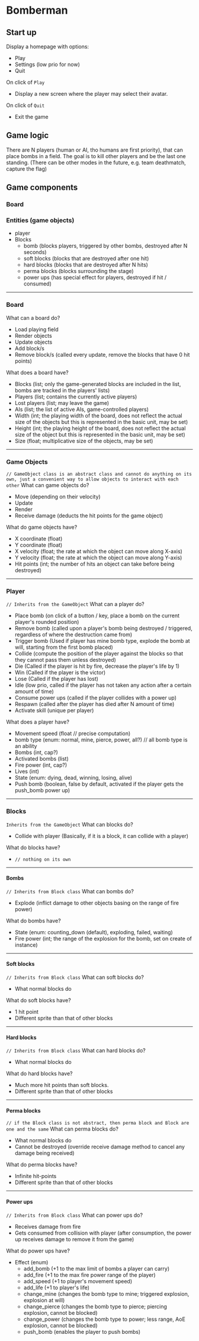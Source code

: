 # Bomberman

## Start up
Display a homepage with options:
- Play
- Settings (low prio for now)
- Quit

On click of `Play`
- Display a new screen where the player may select their avatar.

On click of `Quit`
- Exit the game

## Game logic
There are N players (human or AI, tho humans are first priority), that can place bombs in a field. The goal is to kill other players and be the last one standing. (There can be other modes in the future, e.g. team deathmatch, capture the flag)

## Game components
### Board
### Entities (game objects)
- player
- Blocks
  - bomb (blocks players, triggered by other bombs, destroyed after N seconds)
  - soft blocks (blocks that are destroyed after one hit)
  - hard blocks (blocks that are destroyed after N hits)
  - perma blocks (blocks surrounding the stage)
  - power ups (has special effect for players, destroyed if hit / consumed)

---
### Board
What can a board do?
- Load playing field
- Render objects
- Update objects
- Add block/s
- Remove block/s (called every update, remove the blocks that have 0 hit points)

What does a board have?
- Blocks (list; only the game-generated blocks are included in the list, bombs are tracked in the players' lists)
- Players (list; contains the currently active players)
- Lost players (list; may leave the game)
- AIs (list; the list of active AIs, game-controlled players)
- Width (int; the playing width of the board, does not reflect the actual size of the objects but this is represented in the basic unit, may be set)
- Height (int; the playing height of the board, does not reflect the actual size of the object but this is represented in the basic unit, may be set)
- Size (float; multiplicative size of the objects, may be set)

---
### Game Objects
`// GameObject class is an abstract class and cannot do anything on its own, just a convenient way to allow objects to interact with each other`
What can game objects do?
- Move (depending on their velocity)
- Update
- Render
- Receive damage (deducts the hit points for the game object)

What do game objects have?
- X coordinate (float)
- Y coordinate (float)
- X velocity (float; the rate at which the object can move along X-axis)
- Y velocity (float; the rate at which the object can move along Y-axis)
- Hit points (int; the number of hits an object can take before being destroyed)

---
### Player
`// Inherits from the GameObject`
What can a player do?
- Place bomb (on click of a button /  key, place a bomb on the current player's rounded position)
- Remove bomb (called upon a player's bomb being destroyed / triggered, regardless of where the destruction came from)
- Trigger bomb (Used if player has mine bomb type, explode the bomb at will, starting from the first bomb placed)
- Collide (compute the position of the player against the blocks so that they cannot pass them unless destroyed)
- Die (Called if the player is hit by fire, decrease the player's life by 1)
- Win (Called if the player is the victor)
- Lose (Called if the player has lost)
- Idle (low prio, called if the player has not taken any action after a certain amount of time)
- Consume power ups (called if the player collides with a power up)
- Respawn (called after the player has died after N amount of time)
- Activate skill (unique per player)

What does a player have?
- Movement speed (float // precise computation)
- bomb type (enum: normal, mine, pierce, power, all?) // all bomb type is an ability
- Bombs (int, cap?)
- Activated bombs (list)
- Fire power (int, cap?)
- Lives (int)
- State (enum: dying, dead, winning, losing, alive)
- Push bomb (boolean, false by default, activated if the player gets the push_bomb power up)

---
### Blocks
`Inherits from the GameObject`
What can blocks do?
- Collide with player (Basically, if it is a block, it can collide with a player)

What do blocks have?
- `// nothing on its own`

---
#### Bombs
`// Inherits from Block class`
What can bombs do?
- Explode (inflict damage to other objects basing on the range of fire power)

What do bombs have?
- State (enum: counting_down (default), exploding, failed, waiting)
- Fire power (int; the range of the explosion for the bomb, set on create of instance)

---
#### Soft blocks
`// Inherits from Block class`
What can soft blocks do?
- What normal blocks do

What do soft blocks have?
- 1 hit point
- Different sprite than that of other blocks

---
#### Hard blocks
`// Inherits from Block class`
What can hard blocks do?
- What normal blocks do

What do hard blocks have?
- Much more hit points than soft blocks.
- Different sprite than that of other blocks

---
#### Perma blocks
`// if the Block class is not abstract, then perma block and Block are one and the same`
What can perma blocks do?
- What normal blocks do
- Cannot be destroyed (override receive damage method to cancel any damage being received)

What do perma blocks have?
- Infinite hit-points
- Different sprite than that of other blocks

---
#### Power ups
`// Inherits from Block class`
What can power ups do?
- Receives damage from fire
- Gets consumed from collision with player (after consumption, the power up receives damage to remove it from the game)

What do power ups have?
- Effect (enum)
  - add_bomb (+1 to the max limit of bombs a player can carry)
  - add_fire (+1 to the max fire power range of the player)
  - add_speed (+1 to player's movement speed)
  - add_life (+1 to player's life)
  - change_mine (changes the bomb type to mine; triggered explosion, explosion at will)
  - change_pierce (changes the bomb type to pierce; piercing explosion, cannot be blocked)
  - change_power (changes the bomb type to power; less range, AoE explosion, cannot be blocked)
  - push_bomb (enables the player to push bombs)
